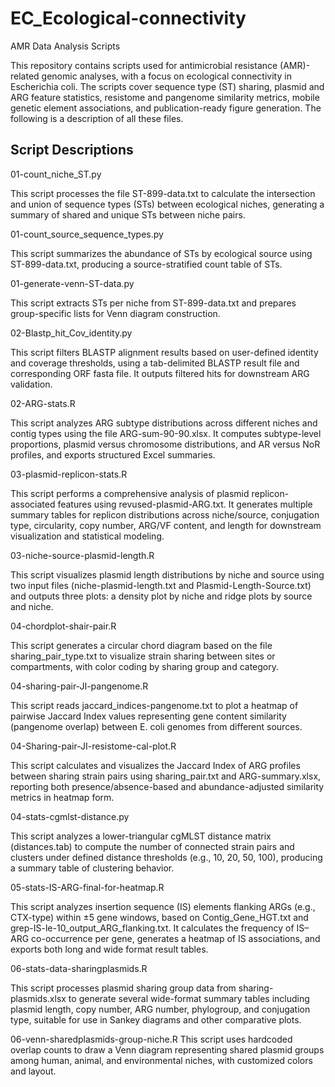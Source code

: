# EC_Ecological-connectivity

AMR Data Analysis Scripts

This repository contains scripts used for antimicrobial resistance (AMR)-related genomic analyses, with a focus on ecological connectivity in Escherichia coli. The scripts cover sequence type (ST) sharing, plasmid and ARG feature statistics, resistome and pangenome similarity metrics, mobile genetic element associations, and publication-ready figure generation. The following is a description of all these files.

## Script Descriptions

01-count_niche_ST.py

This script processes the file ST-899-data.txt to calculate the intersection and union of sequence types (STs) between ecological niches, generating a summary of shared and unique STs between niche pairs.

01-count_source_sequence_types.py

This script summarizes the abundance of STs by ecological source using ST-899-data.txt, producing a source-stratified count table of STs.

01-generate-venn-ST-data.py

This script extracts STs per niche from ST-899-data.txt and prepares group-specific lists for Venn diagram construction.

02-Blastp_hit_Cov_identity.py

This script filters BLASTP alignment results based on user-defined identity and coverage thresholds, using a tab-delimited BLASTP result file and corresponding ORF fasta file. It outputs filtered hits for downstream ARG validation.

02-ARG-stats.R

This script analyzes ARG subtype distributions across different niches and contig types using the file ARG-sum-90-90.xlsx. It computes subtype-level proportions, plasmid versus chromosome distributions, and AR versus NoR profiles, and exports structured Excel summaries.

03-plasmid-replicon-stats.R

This script performs a comprehensive analysis of plasmid replicon-associated features using revused-plasmid-ARG.txt. It generates multiple summary tables for replicon distributions across niche/source, conjugation type, circularity, copy number, ARG/VF content, and length for downstream visualization and statistical modeling.

03-niche-source-plasmid-length.R

This script visualizes plasmid length distributions by niche and source using two input files (niche-plasmid-length.txt and Plasmid-Length-Source.txt) and outputs three plots: a density plot by niche and ridge plots by source and niche.

04-chordplot-shair-pair.R

This script generates a circular chord diagram based on the file sharing_pair_type.txt to visualize strain sharing between sites or compartments, with color coding by sharing group and category.

04-sharing-pair-JI-pangenome.R

This script reads jaccard_indices-pangenome.txt to plot a heatmap of pairwise Jaccard Index values representing gene content similarity (pangenome overlap) between E. coli genomes from different sources.

04-Sharing-pair-JI-resistome-cal-plot.R

This script calculates and visualizes the Jaccard Index of ARG profiles between sharing strain pairs using sharing_pair.txt and ARG-summary.xlsx, reporting both presence/absence-based and abundance-adjusted similarity metrics in heatmap form.

04-stats-cgmlst-distance.py

This script analyzes a lower-triangular cgMLST distance matrix (distances.tab) to compute the number of connected strain pairs and clusters under defined distance thresholds (e.g., 10, 20, 50, 100), producing a summary table of clustering behavior.

05-stats-IS-ARG-final-for-heatmap.R

This script analyzes insertion sequence (IS) elements flanking ARGs (e.g., CTX-type) within ±5 gene windows, based on Contig_Gene_HGT.txt and grep-IS-le-10_output_ARG_flanking.txt. It calculates the frequency of IS–ARG co-occurrence per gene, generates a heatmap of IS associations, and exports both long and wide format result tables.

06-stats-data-sharingplasmids.R

This script processes plasmid sharing group data from sharing-plasmids.xlsx to generate several wide-format summary tables including plasmid length, copy number, ARG number, phylogroup, and conjugation type, suitable for use in Sankey diagrams and other comparative plots.

06-venn-sharedplasmids-group-niche.R
This script uses hardcoded overlap counts to draw a Venn diagram representing shared plasmid groups among human, animal, and environmental niches, with customized colors and layout.



